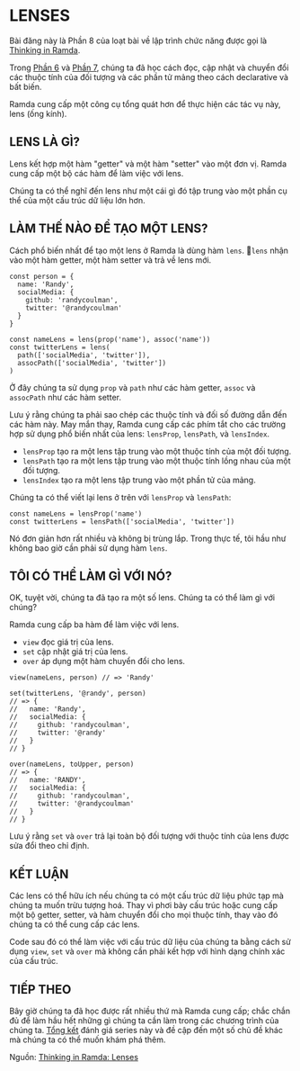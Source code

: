 # LENSES

Bài đăng này là Phần 8 của loạt bài về lập trình chức năng được gọi là [Thinking in Ramda](http://randycoulman.com/blog/categories/thinking-in-ramda/).

Trong [Phần 6](//immutability-object.md) và [Phần 7](//immutability-array.md), chúng ta đã học cách đọc, cập nhật và chuyển đổi các thuộc tính của đối tượng và các phần tử mảng theo cách declarative và bất biến.

Ramda cung cấp một công cụ tổng quát hơn để thực hiện các tác vụ này, lens \(ống kính\).

## LENS LÀ GÌ?

Lens kết hợp một hàm "getter" và một hàm "setter" vào một đơn vị. Ramda cung cấp một bộ các hàm để làm việc với lens.

Chúng ta có thể nghĩ đến lens như một cái gì đó tập trung vào một phần cụ thể của một cấu trúc dữ liệu lớn hơn.

## LÀM THẾ NÀO ĐỂ TẠO MỘT LENS?

Cách phổ biến nhất để tạo một lens ở Ramda là dùng hàm `lens`. `lens` nhận vào một hàm getter, một hàm setter và trả về lens mới.

```
const person = {
  name: 'Randy',
  socialMedia: {
    github: 'randycoulman',
    twitter: '@randycoulman'
  }
}

const nameLens = lens(prop('name'), assoc('name'))
const twitterLens = lens(
  path(['socialMedia', 'twitter']),
  assocPath(['socialMedia', 'twitter'])
)
```

Ở đây chúng ta sử dụng `prop` và `path` như các hàm getter, `assoc` và `assocPath` như các hàm setter.

Lưu ý rằng chúng ta phải sao chép các thuộc tính và đối số đường dẫn đến các hàm này. May mắn thay, Ramda cung cấp các phím tắt cho các trường hợp sử dụng phổ biến nhất của lens: `lensProp`, `lensPath`, và `lensIndex`.

* `lensProp` tạo ra một lens tập trung vào một thuộc tính của một đối tượng.
* `lensPath` tạo ra một lens tập trung vào một thuộc tính lồng nhau của một đối tượng.
* `lensIndex` tạo ra một lens tập trung vào một phần tử của mảng.

Chúng ta có thể viết lại lens ở trên với `lensProp` và `lensPath`:

```
const nameLens = lensProp('name')
const twitterLens = lensPath(['socialMedia', 'twitter'])
```

Nó đơn giản hơn rất nhiều và không bị trùng lắp. Trong thực tế, tôi hầu như không bao giờ cần phải sử dụng hàm `lens`.

## TÔI CÓ THỂ LÀM GÌ VỚI NÓ?

OK, tuyệt vời, chúng ta đã tạo ra một số lens. Chúng ta có thể làm gì với chúng?

Ramda cung cấp ba hàm để làm việc với lens.

* `view` đọc giá trị của lens.
* `set` cập nhật giá trị của lens.
* `over` áp dụng một hàm chuyển đổi cho lens.

```
view(nameLens, person) // => 'Randy'

set(twitterLens, '@randy', person)
// => {
//   name: 'Randy',
//   socialMedia: {
//     github: 'randycoulman',
//     twitter: '@randy'
//   }
// }

over(nameLens, toUpper, person)
// => {
//   name: 'RANDY',
//   socialMedia: {
//     github: 'randycoulman',
//     twitter: '@randycoulman'
//   }
// }
```

Lưu ý rằng `set` và `over` trả lại toàn bộ đối tượng với thuộc tính của lens được sửa đổi theo chỉ định.

## KẾT LUẬN

Các lens có thể hữu ích nếu chúng ta có một cấu trúc dữ liệu phức tạp mà chúng ta muốn trừu tượng hoá. Thay vì phơi bày cấu trúc hoặc cung cấp một bộ getter, setter, và hàm chuyển đổi cho mọi thuộc tính, thay vào đó chúng ta có thể cung cấp các lens.

Code sau đó có thể làm việc với cấu trúc dữ liệu của chúng ta bằng cách sử dụng `view`, `set` và `over` mà không cần phải kết hợp với hình dạng chính xác của cấu trúc.

## TIẾP THEO

Bây giờ chúng ta đã học được rất nhiều thứ mà Ramda cung cấp; chắc chắn đủ để làm hầu hết những gì chúng ta cần làm trong các chương trình của chúng ta. [Tổng kết](///wrap-up.md) đánh giá series này và đề cập đến một số chủ đề khác mà chúng ta có thể muốn khám phá thêm.

Nguồn: [Thinking in Ramda: Lenses](http://randycoulman.com/blog/2016/07/12/thinking-in-ramda-lenses/)

